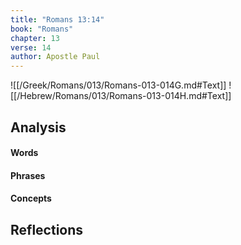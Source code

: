 ```yaml
---
title: "Romans 13:14"
book: "Romans"
chapter: 13
verse: 14
author: Apostle Paul
---
```

![[/Greek/Romans/013/Romans-013-014G.md#Text]]
![[/Hebrew/Romans/013/Romans-013-014H.md#Text]]

## Analysis

#### Words

#### Phrases

#### Concepts

## Reflections
